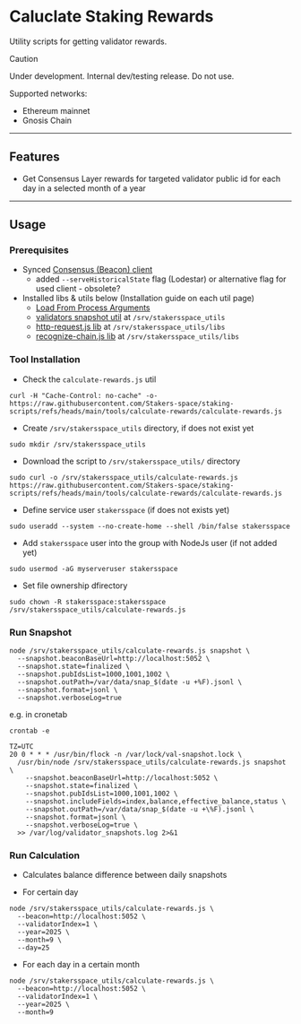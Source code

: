 # Caluclate Staking Rewards

Utility scripts for getting validator rewards.

> [!CAUTION]
> Under development. Internal dev/testing release. Do not use.

Supported networks:
- Ethereum mainnet
- Gnosis Chain

---
## Features
- Get Consensus Layer rewards for targeted validator public id for each day in a selected month of a year

---
## Usage
### Prerequisites
- Synced [Consensus (Beacon) client](https://stakers.space/guides)
  - added `--serveHistoricalState` flag (Lodestar) or alternative flag for used client - obsolete?
- Installed libs & utils below (Installation guide on each util page)
  - [Load From Process Arguments](https://github.com/Stakers-space/staking-scripts/tree/main/utils/load-from-process-arguments)
  - [validators snapshot util](https://github.com/Stakers-space/staking-scripts/tree/main/utils/validaotrs-snapshot) at `/srv/stakersspace_utils`
  - [http-request.js lib](https://github.com/Stakers-space/staking-scripts/tree/main/libs/http-request) at `/srv/stakersspace_utils/libs`
  - [recognize-chain.js lib](https://github.com/Stakers-space/staking-scripts/tree/main/libs/beacon-api) at `/srv/stakersspace_utils/libs`

### Tool Installation
- Check the `calculate-rewards.js` util
```
curl -H "Cache-Control: no-cache" -o- https://raw.githubusercontent.com/Stakers-space/staking-scripts/refs/heads/main/tools/calculate-rewards/calculate-rewards.js
```
- Create `/srv/stakersspace_utils` directory, if does not exist yet
```
sudo mkdir /srv/stakersspace_utils
```
- Download the script to `/srv/stakersspace_utils/` directory
```
sudo curl -o /srv/stakersspace_utils/calculate-rewards.js https://raw.githubusercontent.com/Stakers-space/staking-scripts/refs/heads/main/tools/calculate-rewards/calculate-rewards.js
```
- Define service user `stakersspace` (if does not exists yet)
```
sudo useradd --system --no-create-home --shell /bin/false stakersspace
```
- Add `stakersspace` user into the group with NodeJs user (if not added yet)
```
sudo usermod -aG myserveruser stakersspace
```
- Set file ownership dfirectory
```
sudo chown -R stakersspace:stakersspace /srv/stakersspace_utils/calculate-rewards.js
```

### Run Snapshot
```
node /srv/stakersspace_utils/calculate-rewards.js snapshot \
  --snapshot.beaconBaseUrl=http://localhost:5052 \
  --snapshot.state=finalized \
  --snapshot.pubIdsList=1000,1001,1002 \
  --snapshot.outPath=/var/data/snap_$(date -u +%F).jsonl \
  --snapshot.format=jsonl \
  --snapshot.verboseLog=true
```
e.g. in cronetab
```
crontab -e
```
```
TZ=UTC
20 0 * * * /usr/bin/flock -n /var/lock/val-snapshot.lock \
  /usr/bin/node /srv/stakersspace_utils/calculate-rewards.js snapshot \
    --snapshot.beaconBaseUrl=http://localhost:5052 \
    --snapshot.state=finalized \
    --snapshot.pubIdsList=1000,1001,1002 \
    --snapshot.includeFields=index,balance,effective_balance,status \
    --snapshot.outPath=/var/data/snap_$(date -u +\%F).jsonl \
    --snapshot.format=jsonl \
    --snapshot.verboseLog=true \
  >> /var/log/validator_snapshots.log 2>&1
```

### Run Calculation
- Calculates balance difference between daily snapshots

- For certain day
```
node /srv/stakersspace_utils/calculate-rewards.js \
  --beacon=http://localhost:5052 \
  --validatorIndex=1 \
  --year=2025 \
  --month=9 \
  --day=25
```
- For each day in a certain month
```
node /srv/stakersspace_utils/calculate-rewards.js \
  --beacon=http://localhost:5052 \
  --validatorIndex=1 \
  --year=2025 \
  --month=9
```